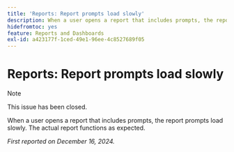 ```yaml
---
title: 'Reports: Report prompts load slowly'
description: When a user opens a report that includes prompts, the report prompts load slowly. The actual report functions as expected.
hidefromtoc: yes
feature: Reports and Dashboards
exl-id: a423177f-1ced-49e1-96ee-4c8527689f05
---
```

# Reports: Report prompts load slowly

>[!NOTE]
>
>This issue has been closed.

When a user opens a report that includes prompts, the report prompts load slowly. The actual report functions as expected.

_First reported on December 16, 2024._
